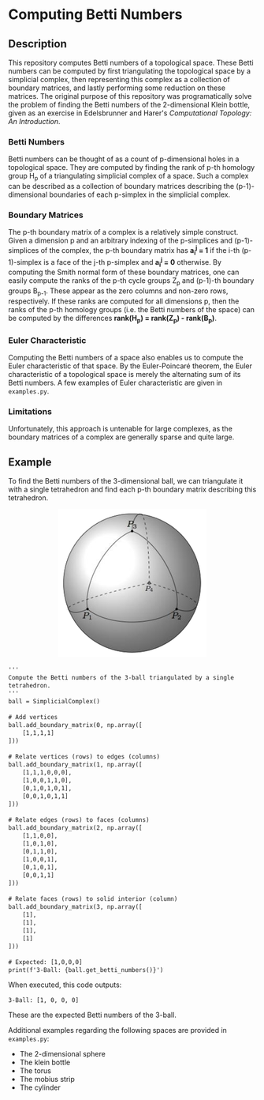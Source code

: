 # Computing Betti Numbers

## Description
This repository computes Betti numbers of a topological space. These Betti numbers can be computed by first triangulating the topological space by a simplicial complex, then representing this complex as a collection of boundary matrices, and lastly performing some reduction on these matrices. The original purpose of this repository was programatically solve the problem of finding the Betti numbers of the 2-dimensional Klein bottle, given as an exercise in Edelsbrunner and Harer's *Computational Topology: An Introduction*.

### Betti Numbers
Betti numbers can be thought of as a count of p-dimensional holes in a topological space. They are computed by finding the rank of p-th homology group H<sub>p</sub> of a triangulating simplicial complex of a space. Such a complex can be described as a collection of boundary matrices describing the (p-1)-dimensional boundaries of each p-simplex in the simplicial complex.

### Boundary Matrices
The p-th boundary matrix of a complex is a relatively simple construct. Given a dimension p and an arbitrary indexing of the p-simplices and (p-1)-simplices of the complex, the p-th boundary matrix has **a<sub>i</sub><sup>j</sup> = 1** if the i-th (p-1)-simplex is a face of the j-th p-simplex and **a<sub>i</sub><sup>j</sup> = 0** otherwise. By computing the Smith normal form of these boundary matrices, one can easily compute the ranks of the p-th cycle groups Z<sub>p</sub> and (p-1)-th boundary groups B<sub>p-1</sub>. These appear as the zero columns and non-zero rows, respectively. If these ranks are computed for all dimensions p, then the ranks of the p-th homology groups (i.e. the Betti numbers of the space) can be computed by the differences **rank(H<sub>p</sub>) = rank(Z<sub>p</sub>) - rank(B<sub>p</sub>)**.

### Euler Characteristic
Computing the Betti numbers of a space also enables us to compute the Euler characteristic of that space. By the Euler-Poincaré theorem, the Euler characteristic of a topological space is merely the alternating sum of its Betti numbers. A few examples of Euler characteristic are given in `examples.py`.

### Limitations
Unfortunately, this approach is untenable for large complexes, as the boundary matrices of a complex are generally sparse and quite large.

## Example
To find the Betti numbers of the 3-dimensional ball, we can triangulate it with a single tetrahedron and find each p-th boundary matrix describing this tetrahedron.

<p align="center">
  <img width="300" height="300" src="images/ball-triangulation.png">
</p>

~~~
'''
Compute the Betti numbers of the 3-ball triangulated by a single tetrahedron.
'''
ball = SimplicialComplex()

# Add vertices
ball.add_boundary_matrix(0, np.array([
    [1,1,1,1]
]))

# Relate vertices (rows) to edges (columns)
ball.add_boundary_matrix(1, np.array([
    [1,1,1,0,0,0],
    [1,0,0,1,1,0],
    [0,1,0,1,0,1],
    [0,0,1,0,1,1]
]))

# Relate edges (rows) to faces (columns)
ball.add_boundary_matrix(2, np.array([
    [1,1,0,0],
    [1,0,1,0],
    [0,1,1,0],
    [1,0,0,1],
    [0,1,0,1],
    [0,0,1,1]
]))

# Relate faces (rows) to solid interior (column)
ball.add_boundary_matrix(3, np.array([
    [1],
    [1],
    [1],
    [1]
]))

# Expected: [1,0,0,0]
print(f'3-Ball: {ball.get_betti_numbers()}')
~~~

When executed, this code outputs:
~~~
3-Ball: [1, 0, 0, 0]
~~~
These are the expected Betti numbers of the 3-ball.

Additional examples regarding the following spaces are provided in `examples.py`:
- The 2-dimensional sphere
- The klein bottle
- The torus
- The mobius strip
- The cylinder